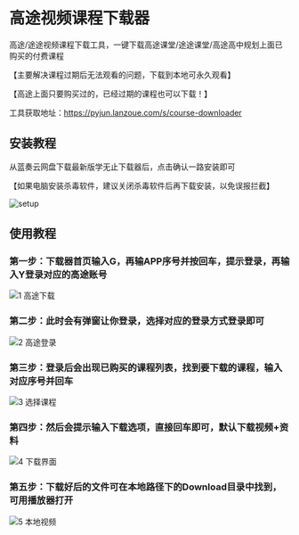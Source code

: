 # 高途视频课程下载器

高途/途途视频课程下载工具，一键下载高途课堂/途途课堂/高途高中规划上面已购买的付费课程

【主要解决课程过期后无法观看的问题，下载到本地可永久观看】

【高途上面只要购买过的，已经过期的课程也可以下载！】

工具获取地址：https://pyjun.lanzoue.com/s/course-downloader

## 安装教程
从蓝奏云网盘下载最新版学无止下载器后，点击确认一路安装即可

【如果电脑安装杀毒软件，建议关闭杀毒软件后再下载安装，以免误报拦截】

![setup](https://github.com/PyJun/xuelang_downlaoder/assets/39453044/32134058-2a36-4966-a519-1d4d82b2c347)


## 使用教程
### 第一步：下载器首页输入G，再输APP序号并按回车，提示登录，再输入Y登录对应的高途账号
![1  高途下载](https://github.com/PyJun/xuelang_downlaoder/assets/39453044/20e4e95e-44d7-4d02-b8da-cf1333663ea3)
### 第二步：此时会有弹窗让你登录，选择对应的登录方式登录即可
![2  高途登录](https://github.com/PyJun/xuelang_downlaoder/assets/39453044/4a6888a8-0b47-4eca-8867-305372db7bc7)
### 第三步：登录后会出现已购买的课程列表，找到要下载的课程，输入对应序号并回车
![3  选择课程](https://github.com/PyJun/xuelang_downlaoder/assets/39453044/491544e0-345b-4cc3-996c-25786cca5f8c)
### 第四步：然后会提示输入下载选项，直接回车即可，默认下载视频+资料
![4  下载界面](https://github.com/PyJun/xuelang_downlaoder/assets/39453044/cbe026bb-69aa-414c-8380-1143ccabf9bc)
### 第五步：下载好后的文件可在本地路径下的Download目录中找到，可用播放器打开
![5  本地视频](https://github.com/PyJun/xuelang_downlaoder/assets/39453044/4b2c47ba-2316-4cbd-8636-ff57ac62127d)
